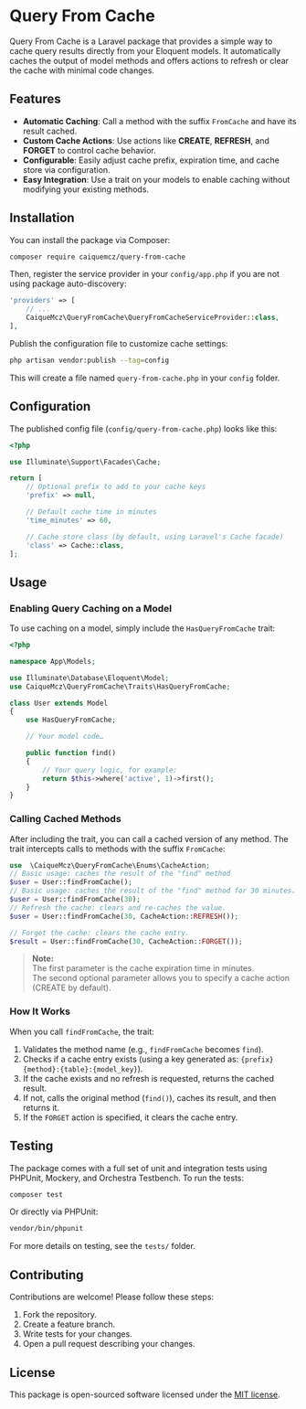 # Query From Cache

Query From Cache is a Laravel package that provides a simple way to cache query results directly from your Eloquent models. It automatically caches the output of model methods and offers actions to refresh or clear the cache with minimal code changes.

## Features

- **Automatic Caching**: Call a method with the suffix `FromCache` and have its result cached.
- **Custom Cache Actions**: Use actions like **CREATE**, **REFRESH**, and **FORGET** to control cache behavior.
- **Configurable**: Easily adjust cache prefix, expiration time, and cache store via configuration.
- **Easy Integration**: Use a trait on your models to enable caching without modifying your existing methods.

## Installation

You can install the package via Composer:

```bash
composer require caiquemcz/query-from-cache
```

Then, register the service provider in your `config/app.php` if you are not using package auto-discovery:

```php
'providers' => [
    // ...
    CaiqueMcz\QueryFromCache\QueryFromCacheServiceProvider::class,
],
```

Publish the configuration file to customize cache settings:

```bash
php artisan vendor:publish --tag=config
```

This will create a file named `query-from-cache.php` in your `config` folder.

## Configuration

The published config file (`config/query-from-cache.php`) looks like this:

```php
<?php

use Illuminate\Support\Facades\Cache;

return [
    // Optional prefix to add to your cache keys
    'prefix' => null,

    // Default cache time in minutes
    'time_minutes' => 60,

    // Cache store class (by default, using Laravel's Cache facade)
    'class' => Cache::class,
];
```

## Usage

### Enabling Query Caching on a Model

To use caching on a model, simply include the `HasQueryFromCache` trait:

```php
<?php

namespace App\Models;

use Illuminate\Database\Eloquent\Model;
use CaiqueMcz\QueryFromCache\Traits\HasQueryFromCache;

class User extends Model
{
    use HasQueryFromCache;

    // Your model code…

    public function find()
    {
        // Your query logic, for example:
        return $this->where('active', 1)->first();
    }
}
```

### Calling Cached Methods

After including the trait, you can call a cached version of any method. The trait intercepts calls to methods with the suffix `FromCache`:

```php
use  \CaiqueMcz\QueryFromCache\Enums\CacheAction;
// Basic usage: caches the result of the "find" method
$user = User::findFromCache();
// Basic usage: caches the result of the "find" method for 30 minutes.
$user = User::findFromCache(30);
// Refresh the cache: clears and re-caches the value.
$user = User::findFromCache(30, CacheAction::REFRESH());

// Forget the cache: clears the cache entry.
$result = User::findFromCache(30, CacheAction::FORGET());
```

> **Note:**  
> The first parameter is the cache expiration time in minutes.  
> The second optional parameter allows you to specify a cache action (CREATE by default).

### How It Works

When you call `findFromCache`, the trait:
1. Validates the method name (e.g., `findFromCache` becomes `find`).
2. Checks if a cache entry exists (using a key generated as: `{prefix}{method}:{table}:{model_key}`).
3. If the cache exists and no refresh is requested, returns the cached result.
4. If not, calls the original method (`find()`), caches its result, and then returns it.
5. If the `FORGET` action is specified, it clears the cache entry.

## Testing

The package comes with a full set of unit and integration tests using PHPUnit, Mockery, and Orchestra Testbench. To run the tests:

```bash
composer test
```

Or directly via PHPUnit:

```bash
vendor/bin/phpunit
```

For more details on testing, see the `tests/` folder.

## Contributing

Contributions are welcome! Please follow these steps:

1. Fork the repository.
2. Create a feature branch.
3. Write tests for your changes.
4. Open a pull request describing your changes.

## License

This package is open-sourced software licensed under the [MIT license](LICENSE).